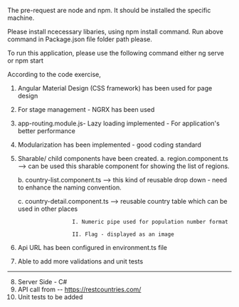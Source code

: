 The pre-request are node and npm. It should be installed the specific machine.

Please install ncecessary libaries, using npm install command.
    Run above command in Package.json file folder path please.



To run this application, please use the following command 
        either ng serve 
        or npm start

According to the code exercise,
1. Angular Material Design (CSS framework) has been used for page design

2. For stage management - NGRX has been used

3. app-routing.module.js- Lazy loading implemented - For application's  better performance

4. Modularization has been implemented - good coding standard

5. Sharable/ child components have been created.
      a. region.component.ts --> can be used this sharable component for showing the list of regions.
      
      b. country-list.component.ts --> this kind of reusable drop down - need to enhance the naming convention. 
      
      c. country-detail.component.ts  --> reusable country table which can be used in other places 
      
                        I. Numeric pipe used for population number format
                        
                        II. Flag - displayed as an image

6. Api URL has been configured in environment.ts file

7. Able to add more validations and unit tests 


----------------------------------------------------
8. Server Side - C#
9. API call from -- https://restcountries.com/
10. Unit tests to be added
